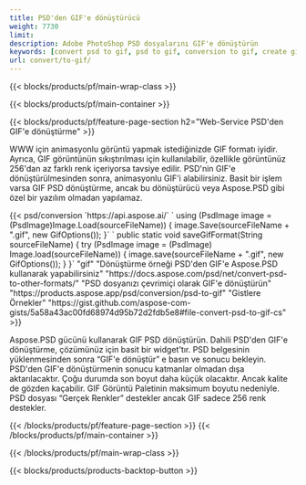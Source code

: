 ```yaml
---
title: PSD'den GIF'e dönüştürücü
weight: 7730
limit: 
description: Adobe PhotoShop PSD dosyalarını GIF'e dönüştürün
keywords: [convert psd to gif, psd to gif, conversion to gif, create gif from psd, print psd as gif]
url: convert/to-gif/
---
```


{{< blocks/products/pf/main-wrap-class >}}

{{< blocks/products/pf/main-container >}}

{{< blocks/products/pf/feature-page-section h2="Web-Service PSD'den GIF'e dönüştürme" >}}
<p>WWW için animasyonlu görüntü yapmak istediğinizde GIF formatı iyidir. Ayrıca, GIF görüntünün sıkıştırılması için kullanılabilir, özellikle görüntünüz 256'dan az farklı renk içeriyorsa tavsiye edilir. PSD'nin GIF'e dönüştürülmesinden sonra, animasyonlu GIF'i alabilirsiniz. Basit bir işlem varsa GIF PSD dönüştürme, ancak bu dönüştürücü veya Aspose.PSD gibi özel bir yazılım olmadan yapılamaz.</p>
{{< psd/conversion `https://api.aspose.ai/` 
`    using (PsdImage image = (PsdImage)Image.Load(sourceFileName))
    {
        image.Save(sourceFileName + ".gif",  new GifOptions());
    }` 
	`    public static void saveGifFormat(String sourceFileName) {
        try (PsdImage image = (PsdImage) Image.load(sourceFileName)) {
            image.save(sourceFileName + ".gif", new GifOptions());
        }
    }` 
"gif" 
"Dönüştürme örneği PSD'den GIF'e Aspose.PSD kullanarak yapabilirsiniz"  "https://docs.aspose.com/psd/net/convert-psd-to-other-formats/" 
"PSD dosyanızı çevrimiçi olarak GIF'e dönüştürün" "https://products.aspose.app/psd/conversion/psd-to-gif" 
"Gistlere Örnekler" "https://gist.github.com/aspose-com-gists/5a58a43ac00fd68974d95b72d2fdb5e8#file-convert-psd-to-gif-cs" >}}
<p>Aspose.PSD gücünü kullanarak GIF PSD dönüştürün. Dahili PSD'den GIF'e dönüştürme, çözümünüz için basit bir widget'tır. PSD belgesinin yüklenmesinden sonra “GIF'e dönüştür” e basın ve sonucu bekleyin. PSD'den GIF'e dönüştürmenin sonucu katmanlar olmadan dışa aktarılacaktır. Çoğu durumda son boyut daha küçük olacaktır. Ancak kalite de gözden kaçabilir. GIF Görüntü Paletinin maksimum boyutu nedeniyle. PSD dosyası “Gerçek Renkler” destekler ancak GIF sadece 256 renk destekler. </p>
{{< /blocks/products/pf/feature-page-section >}}
{{< /blocks/products/pf/main-container >}}


{{< /blocks/products/pf/main-wrap-class >}}

{{< blocks/products/products-backtop-button >}}

